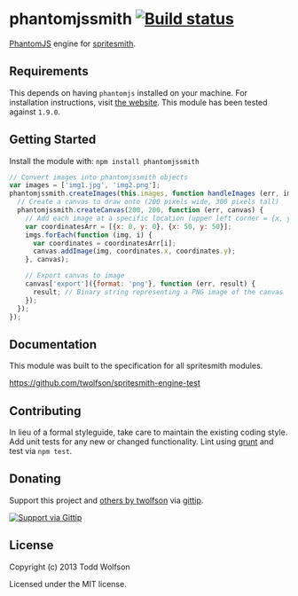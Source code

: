 # phantomjssmith [![Build status](https://travis-ci.org/twolfson/phantomjssmith.png?branch=master)](https://travis-ci.org/twolfson/phantomjssmith)

[PhantomJS][phantomjs] engine for [spritesmith][spritesmith].

[phantomjs]: http://phantomjs.org/
[spritesmith]: https://github.com/Ensighten/spritesmith

## Requirements
This depends on having `phantomjs` installed on your machine. For installation instructions, visit [the website][phantomjs]. This module has been tested against `1.9.0`.

## Getting Started
Install the module with: `npm install phantomjssmith`

```javascript
// Convert images into phantomjssmith objects
var images = ['img1.jpg', 'img2.png'];
phantomjssmith.createImages(this.images, function handleImages (err, imgs) {
  // Create a canvas to draw onto (200 pixels wide, 300 pixels tall)
  phantomjssmith.createCanvas(200, 200, function (err, canvas) {
    // Add each image at a specific location (upper left corner = {x, y})
    var coordinatesArr = [{x: 0, y: 0}, {x: 50, y: 50}];
    imgs.forEach(function (img, i) {
      var coordinates = coordinatesArr[i];
      canvas.addImage(img, coordinates.x, coordinates.y);
    }, canvas);

    // Export canvas to image
    canvas['export']({format: 'png'}, function (err, result) {
      result; // Binary string representing a PNG image of the canvas
    });
  });
});
```

## Documentation
This module was built to the specification for all spritesmith modules.

https://github.com/twolfson/spritesmith-engine-test

## Contributing
In lieu of a formal styleguide, take care to maintain the existing coding style. Add unit tests for any new or changed functionality. Lint using [grunt](https://github.com/gruntjs/grunt) and test via `npm test`.

## Donating
Support this project and [others by twolfson][gittip] via [gittip][].

[![Support via Gittip][gittip-badge]][gittip]

[gittip-badge]: https://rawgithub.com/twolfson/gittip-badge/master/dist/gittip.png
[gittip]: https://www.gittip.com/twolfson/

## License
Copyright (c) 2013 Todd Wolfson

Licensed under the MIT license.